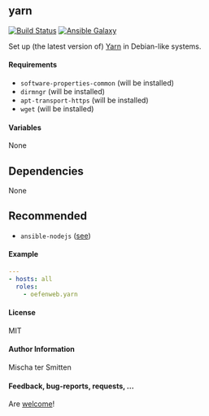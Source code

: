 ## yarn

[![Build Status](https://travis-ci.org/Oefenweb/ansible-yarn.svg?branch=master)](https://travis-ci.org/Oefenweb/ansible-yarn)
[![Ansible Galaxy](http://img.shields.io/badge/ansible--galaxy-yarn-blue.svg)](https://galaxy.ansible.com/Oefenweb/yarn/)

Set up (the latest version of) [Yarn](https://yarnpkg.com/) in Debian-like systems.

#### Requirements

* `software-properties-common` (will be installed)
* `dirmngr` (will be installed)
* `apt-transport-https` (will be installed)
* `wget` (will be installed)

#### Variables

None

## Dependencies

None

## Recommended

* `ansible-nodejs` ([see](https://github.com/Oefenweb/ansible-nodejs))

#### Example

```yaml
---
- hosts: all
  roles:
    - oefenweb.yarn
```

#### License

MIT

#### Author Information

Mischa ter Smitten

#### Feedback, bug-reports, requests, ...

Are [welcome](https://github.com/Oefenweb/ansible-yarn/issues)!
